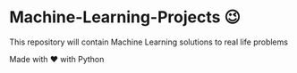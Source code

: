 # Machine-Learning-Projects :wink:
This repository will contain Machine Learning solutions to real life problems 

Made with :heart: with Python

